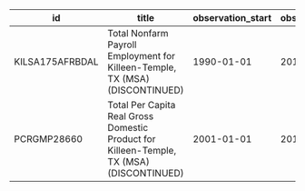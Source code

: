 | id              | title                                                                                    | observation_start   | observation_end   |
|-----------------|------------------------------------------------------------------------------------------|---------------------|-------------------|
| KILSA175AFRBDAL | Total Nonfarm Payroll Employment for Killeen-Temple, TX (MSA) (DISCONTINUED)             | 1990-01-01          | 2016-01-01        |
| PCRGMP28660     | Total Per Capita Real Gross Domestic Product for Killeen-Temple, TX (MSA) (DISCONTINUED) | 2001-01-01          | 2017-01-01        |